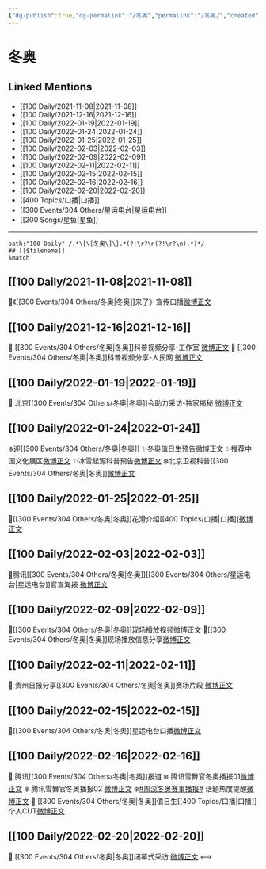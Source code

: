```yaml
---
{"dg-publish":true,"dg-permalink":"/冬奥","permalink":"/冬奥/","created":"2022-12-22T15:42:35.000+08:00","updated":"2023-01-04T13:59:04.007+08:00"}
---
```


# 冬奥

## Linked Mentions
- [[100 Daily/2021-11-08\|2021-11-08]]
- [[100 Daily/2021-12-16\|2021-12-16]]
- [[100 Daily/2022-01-19\|2022-01-19]]
- [[100 Daily/2022-01-24\|2022-01-24]]
- [[100 Daily/2022-01-25\|2022-01-25]]
- [[100 Daily/2022-02-03\|2022-02-03]]
- [[100 Daily/2022-02-09\|2022-02-09]]
- [[100 Daily/2022-02-11\|2022-02-11]]
- [[100 Daily/2022-02-15\|2022-02-15]]
- [[100 Daily/2022-02-16\|2022-02-16]]
- [[100 Daily/2022-02-20\|2022-02-20]]
- [[400 Topics/口播\|口播]]
- [[300 Events/304 Others/星运电台\|星运电台]]
- [[200 Songs/星鱼\|星鱼]]


---

```expander
path:"100 Daily" /.*\[\[冬奥\]\].*(?:\r?\n(?!\r?\n).*)*/
## [[$filename]]
$match
```
## [[100 Daily/2021-11-08\|2021-11-08]]
🎵《[[300 Events/304 Others/冬奥\|冬奥]]来了》宣传口播[微博正文](https://m.weibo.cn/6466290670/4701292075680489)
## [[100 Daily/2021-12-16\|2021-12-16]]
💫 [[300 Events/304 Others/冬奥\|冬奥]]科普视频分享-工作室 [微博正文](https://m.weibo.cn/6466290670/4715139146187653)
💫 [[300 Events/304 Others/冬奥\|冬奥]]科普视频分享-人民网 [微博正文](https://m.weibo.cn/6466290670/4715122394665880)
## [[100 Daily/2022-01-19\|2022-01-19]]
💫 北京[[300 Events/304 Others/冬奥\|冬奥]]会助力采访-独家揭秘 [微博正文](https://m.weibo.cn/6466290670/4727375735294664)
## [[100 Daily/2022-01-24\|2022-01-24]]
❄️迎[[300 Events/304 Others/冬奥\|冬奥]]
✨冬奥值日生预告[微博正文](https://m.weibo.cn/6466290670/4729283161363523)
✨推荐中国文化展区[微博正文](https://m.weibo.cn/6466290670/4729298440689867)
✨冰雪起源科普预告[微博正文](https://m.weibo.cn/6466290670/4729266023173742)
❄️北京卫视科普[[300 Events/304 Others/冬奥\|冬奥]][微博正文](https://m.weibo.cn/6466290670/4729129599244052)
## [[100 Daily/2022-01-25\|2022-01-25]]
🌟[[300 Events/304 Others/冬奥\|冬奥]]花滑介绍[[400 Topics/口播\|口播]][微博正文](https://m.weibo.cn/6466290670/4729455089550346)
## [[100 Daily/2022-02-03\|2022-02-03]]
💫腾讯[[300 Events/304 Others/冬奥\|冬奥]][[300 Events/304 Others/星运电台\|星运电台]]官宣海报 [微博正文](https://m.weibo.cn/6466290670/4732742845862841)
## [[100 Daily/2022-02-09\|2022-02-09]]
🎵[[300 Events/304 Others/冬奥\|冬奥]]现场播放视频[微博正文](https://weibo.com/detail/4734936303010479)
🎵[[300 Events/304 Others/冬奥\|冬奥]]现场播放信息分享[微博正文](https://weibo.com/detail/4734910478156336)

## [[100 Daily/2022-02-11\|2022-02-11]]
💫 贵州日报分享[[300 Events/304 Others/冬奥\|冬奥]]赛场片段 [微博正文](https://weibo.com/detail/4735699183735749)
## [[100 Daily/2022-02-15\|2022-02-15]]
🌟[[300 Events/304 Others/冬奥\|冬奥]]星运电台口播[微博正文](https://m.weibo.cn/6466290670/4737258819947070)
## [[100 Daily/2022-02-16\|2022-02-16]]
🌟 腾讯[[300 Events/304 Others/冬奥\|冬奥]]报道
❄️ 腾讯雪舞官冬奥播报01[微博正文](https://m.weibo.cn/6466290670/4737408941949846)
❄️ 腾讯雪舞官冬奥播报02 [微博正文](https://m.weibo.cn/6466290670/4737425077175567)
❄️[#周深冬奥赛事播报#](https://s.weibo.com/weibo?q=%23%E5%91%A8%E6%B7%B1%E5%86%AC%E5%A5%A5%E8%B5%9B%E4%BA%8B%E6%92%AD%E6%8A%A5%23) 话题热度提醒[微博正文](https://m.weibo.cn/6466290670/4737451358421164)
🌟 [[300 Events/304 Others/冬奥\|冬奥]]值日生[[400 Topics/口播\|口播]]个人CUT[微博正文](https://m.weibo.cn/6466290670/4737440390841919)
## [[100 Daily/2022-02-20\|2022-02-20]]
💫 [[300 Events/304 Others/冬奥\|冬奥]]闭幕式采访 [微博正文](https://m.weibo.cn/6466290670/4739044980818479)
<-->